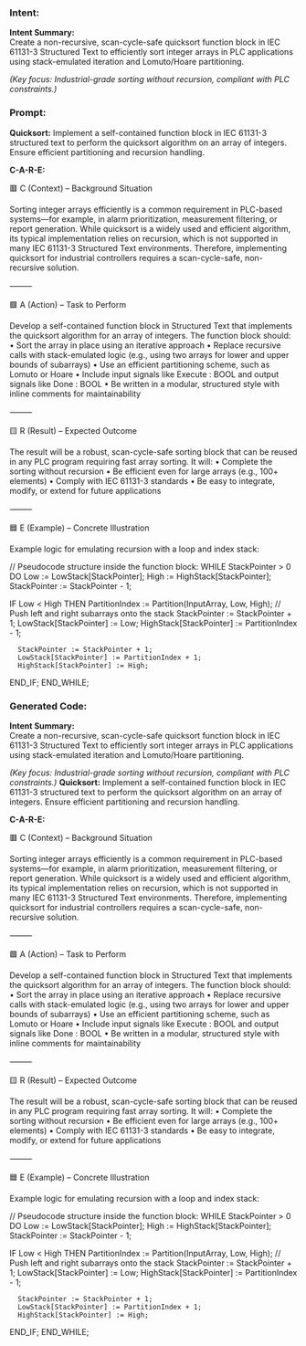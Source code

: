 ### Intent:
**Intent Summary:**  
Create a non-recursive, scan-cycle-safe quicksort function block in IEC 61131-3 Structured Text to efficiently sort integer arrays in PLC applications using stack-emulated iteration and Lomuto/Hoare partitioning.  

*(Key focus: Industrial-grade sorting without recursion, compliant with PLC constraints.)*

### Prompt:
**Quicksort:**
Implement a self-contained function block in IEC 61131-3 structured text to perform the quicksort algorithm on an array of integers. Ensure efficient partitioning and recursion handling.

**C-A-R-E:**

🟥 C (Context) – Background Situation

Sorting integer arrays efficiently is a common requirement in PLC-based systems—for example, in alarm prioritization, measurement filtering, or report generation. While quicksort is a widely used and efficient algorithm, its typical implementation relies on recursion, which is not supported in many IEC 61131-3 Structured Text environments. Therefore, implementing quicksort for industrial controllers requires a scan-cycle-safe, non-recursive solution.

⸻

🟩 A (Action) – Task to Perform

Develop a self-contained function block in Structured Text that implements the quicksort algorithm for an array of integers. The function block should:
	•	Sort the array in place using an iterative approach
	•	Replace recursive calls with stack-emulated logic (e.g., using two arrays for lower and upper bounds of subarrays)
	•	Use an efficient partitioning scheme, such as Lomuto or Hoare
	•	Include input signals like Execute : BOOL and output signals like Done : BOOL
	•	Be written in a modular, structured style with inline comments for maintainability

⸻

🟨 R (Result) – Expected Outcome

The result will be a robust, scan-cycle-safe sorting block that can be reused in any PLC program requiring fast array sorting. It will:
	•	Complete the sorting without recursion
	•	Be efficient even for large arrays (e.g., 100+ elements)
	•	Comply with IEC 61131-3 standards
	•	Be easy to integrate, modify, or extend for future applications

⸻

🟦 E (Example) – Concrete Illustration

Example logic for emulating recursion with a loop and index stack:

// Pseudocode structure inside the function block:
WHILE StackPointer > 0 DO
   Low := LowStack[StackPointer];
   High := HighStack[StackPointer];
   StackPointer := StackPointer - 1;

   IF Low < High THEN
      PartitionIndex := Partition(InputArray, Low, High);
      // Push left and right subarrays onto the stack
      StackPointer := StackPointer + 1;
      LowStack[StackPointer] := Low;
      HighStack[StackPointer] := PartitionIndex - 1;

      StackPointer := StackPointer + 1;
      LowStack[StackPointer] := PartitionIndex + 1;
      HighStack[StackPointer] := High;
   END_IF;
END_WHILE;

### Generated Code:
**Intent Summary:**  
Create a non-recursive, scan-cycle-safe quicksort function block in IEC 61131-3 Structured Text to efficiently sort integer arrays in PLC applications using stack-emulated iteration and Lomuto/Hoare partitioning.  

*(Key focus: Industrial-grade sorting without recursion, compliant with PLC constraints.)*
**Quicksort:**
Implement a self-contained function block in IEC 61131-3 structured text to perform the quicksort algorithm on an array of integers. Ensure efficient partitioning and recursion handling.

**C-A-R-E:**

🟥 C (Context) – Background Situation

Sorting integer arrays efficiently is a common requirement in PLC-based systems—for example, in alarm prioritization, measurement filtering, or report generation. While quicksort is a widely used and efficient algorithm, its typical implementation relies on recursion, which is not supported in many IEC 61131-3 Structured Text environments. Therefore, implementing quicksort for industrial controllers requires a scan-cycle-safe, non-recursive solution.

⸻

🟩 A (Action) – Task to Perform

Develop a self-contained function block in Structured Text that implements the quicksort algorithm for an array of integers. The function block should:
	•	Sort the array in place using an iterative approach
	•	Replace recursive calls with stack-emulated logic (e.g., using two arrays for lower and upper bounds of subarrays)
	•	Use an efficient partitioning scheme, such as Lomuto or Hoare
	•	Include input signals like Execute : BOOL and output signals like Done : BOOL
	•	Be written in a modular, structured style with inline comments for maintainability

⸻

🟨 R (Result) – Expected Outcome

The result will be a robust, scan-cycle-safe sorting block that can be reused in any PLC program requiring fast array sorting. It will:
	•	Complete the sorting without recursion
	•	Be efficient even for large arrays (e.g., 100+ elements)
	•	Comply with IEC 61131-3 standards
	•	Be easy to integrate, modify, or extend for future applications

⸻

🟦 E (Example) – Concrete Illustration

Example logic for emulating recursion with a loop and index stack:

// Pseudocode structure inside the function block:
WHILE StackPointer > 0 DO
   Low := LowStack[StackPointer];
   High := HighStack[StackPointer];
   StackPointer := StackPointer - 1;

   IF Low < High THEN
      PartitionIndex := Partition(InputArray, Low, High);
      // Push left and right subarrays onto the stack
      StackPointer := StackPointer + 1;
      LowStack[StackPointer] := Low;
      HighStack[StackPointer] := PartitionIndex - 1;

      StackPointer := StackPointer + 1;
      LowStack[StackPointer] := PartitionIndex + 1;
      HighStack[StackPointer] := High;
   END_IF;
END_WHILE;
